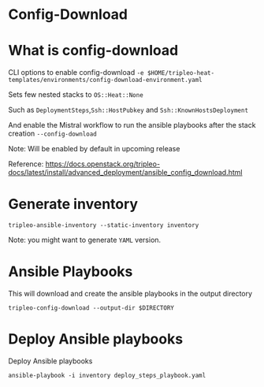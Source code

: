 # Config-Download
# What is config-download
CLI options to enable config-download
`-e $HOME/tripleo-heat-templates/environments/config-download-environment.yaml`

Sets few nested stacks to `OS::Heat::None`

Such as `DeploymentSteps`,`Ssh::HostPubkey` and `Ssh::KnownHostsDeployment`

And enable the Mistral workflow to run the ansible playbooks after the stack creation
`--config-download`

Note: Will be enabled by default in upcoming release

Reference: https://docs.openstack.org/tripleo-docs/latest/install/advanced_deployment/ansible_config_download.html
# Generate inventory
`tripleo-ansible-inventory --static-inventory inventory`

Note: you might want to generate `YAML` version.
# Ansible Playbooks
This will download and create the ansible playbooks in the output directory

`tripleo-config-download --output-dir $DIRECTORY`
# Deploy Ansible playbooks
Deploy Ansible playbooks

`ansible-playbook -i inventory deploy_steps_playbook.yaml`
